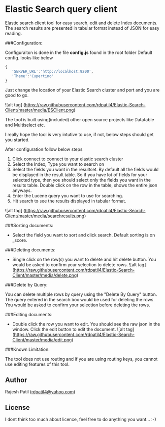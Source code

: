 Elastic Search query client
=========

Elastic search client tool for easy search, edit and delete Index documents.
The search results are presented in tabular format instead of JSON for easy reading.

###Configuration:

Configuraiton is done in the file **config.js** found in the root folder
Default config. looks like below

```js
{
   'SERVER_URL':'http://localhost:9200',
   'Theme':'Cupertino'
}
```
Just change the location of your Elastic Search cluster and port and you are good to go.


![alt tag] (https://raw.githubusercontent.com/rdpatil4/Elastic-Search-Client/master/media/ESClient.png)


The tool is built using(included) other open source projects like Datatable and Multiselect etc.

I really hope the tool is very intutive to use, if not, below steps should get you started.

After configuration follow below steps

1. Click connect to connect to your elastic search cluster
2. Select the Index, Type you want to search on
3. Select the fields you want in the resultset.
   By default all the fields would be displayed in the result table. So if you have lot of
   fields for your selected type, then you should select only the fields you want in the results table.
   Double click on the row in the table, shows the entire json anyways. 
4. Enter the Lucene query you want to use for searching.
5. Hit search to see the results displayed in tabular format. 

![alt tag] (https://raw.githubusercontent.com/rdpatil4/Elastic-Search-Client/master/media/searchresults.png)

###Sorting documents:

- Select the field you want to sort and click search. Default sorting is on _score.

###Deleting documents:

- Single click on the row(s) you want to delete and hit delete button. You would be asked to confirm your selection to delete rows.
![alt tag] (https://raw.githubusercontent.com/rdpatil4/Elastic-Search-Client/master/media/delete.png)

###Delete by Query:

You can delete multiple rows by query using the "Delete By Query" button. The query entered in the search box would be used for deleting the rows.
You would be asked to confirm your selection before deleting the rows.

###Editing documents:

- Double click the row you want to edit. You should see the raw json in the window. Click the edit
  button to edit the document.
![alt tag] (https://raw.githubusercontent.com/rdpatil4/Elastic-Search-Client/master/media/edit.png)  
  
###Known Limitation:

The tool does not use routing and if you are using routing keys, you cannot use editing features of this tool.

Author
----
Rajesh Patil (rdpatil4@yahoo.com)

License
----
I dont think too much about licence, feel free to do anything you want... :-)
   








